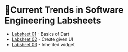 # 🔖Current Trends in Software Engineering Labsheets
* [Labsheet 01](https://github.com/Dulyaaa/CTSE_Labs/tree/main/Labsheet%2001) - Basics of Dart
* [Labsheet 02](https://github.com/Dulyaaa/CTSE_Labs/tree/main/Labsheet%2002) - Create given UI
* [Labsheet 03](https://github.com/Dulyaaa/CTSE_Labs/tree/main/Labsheet%2003) - Inherited widget




